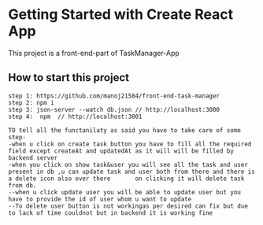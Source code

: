 # Getting Started with Create React App

This project is a front-end-part of TaskManager-App

## How to start this project
 
    step 1: https://github.com/manoj21584/front-end-task-manager
    step 2: npm i
    step 3: json-server --watch db.json // http://localhost:3000
    step 4:  npm  // http://localhost:3001

    TO tell all the functanilaty as said you have to take care of some step-
    -when u click on create task button you have to fill all the required field except createAt and updatedAt as it will will be filled by backend server
    -when you click on show task&user you will see all the task and user present in db ,u can update task and user both from there and there is a delete icon also over there       on clicking it will delete task from db.
    --when u click update user you will be able to update user but you have to provide the id of user whom u want to update 
    --To delete user button is not workingas per desired can fix but due to lack of time couldnot but in backend it is working fine 
